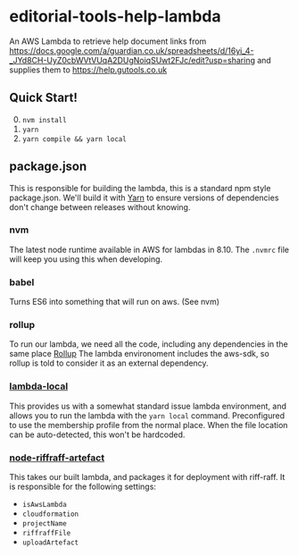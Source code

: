 # editorial-tools-help-lambda

An AWS Lambda to retrieve help document links from https://docs.google.com/a/guardian.co.uk/spreadsheets/d/16yi_4-_JYd8CH-UyZ0cbWVtVUqA2DUgNoiqSUwt2FJc/edit?usp=sharing and supplies them to https://help.gutools.co.uk

## Quick Start!

0. `nvm install`
1. `yarn`
2. `yarn compile && yarn local`

## package.json

This is responsible for building the lambda, this is a standard npm style package.json. We'll build it with [Yarn](https://yarnpkg.com/en/) to ensure versions of dependencies don't change between releases without knowing.

### nvm

The latest node runtime available in AWS for lambdas in 8.10. The `.nvmrc` file will keep you using this when developing.

### babel

Turns ES6 into something that will run on aws. (See nvm)

### rollup

To run our lambda, we need all the code, including any dependencies in the same place [Rollup](https://github.com/rollup/rollup)
The lambda environoment includes the aws-sdk, so rollup is told to consider it as an external dependency.

### [lambda-local](https://github.com/ashiina/lambda-local)

This provides us with a somewhat standard issue lambda environment, and allows you to run the lambda with the `yarn local` command. Preconfigured to use the membership profile from the normal place. When the file location can be auto-detected, this won't be hardcoded.


### [node-riffraff-artefact](https://github.com/guardian/node-riffraff-artefact)

This takes our built lambda, and packages it for deployment with riff-raff. It is responsible for the following settings:
- `isAwsLambda`
- `cloudformation`
- `projectName`
- `riffraffFile`
- `uploadArtefact`
